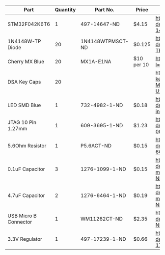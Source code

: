 | Part                  | Quantity | Part No.         | Price      | Link                                                                                                                                 |
| --------------------- | -------- | ---------------- | ---------- | ------------------------------------------------------------------------------------------------------------------------------------ |
| STM32F042K6T6         | 1        | 497-14647-ND     | $4.15      | https://www.digikey.com.au/product-detail/en/stmicroelectronics/STM32F042K6T6/497-14647-ND/4815294                                   |
| 1N4148W-TP Diode      | 20       | 1N4148WTPMSCT-ND | $0.125     | https://www.digikey.com.au/product-detail/en/micro-commercial-co/1N4148W-TP/1N4148WTPMSCT-ND/717311                                  |
| Cherry MX Blue        | 20       | MX1A-E1NA        | $10 per 10 | https://mechanicalkeyboards.com/shop/index.php?l=product_detail&p=4450                                                               |
| DSA Key Caps          | 20       |                  |            | https://www.aliexpress.com/item/MP-1U-DSA-keys-PBT-Blank-Keycap-Mixded-Color-Cherry-MX-switch-keycaps-for-Wired-USB/32847751930.html |
| LED SMD Blue          | 1        | 732-4982-1-ND    | $0.18      | https://www.digikey.com.au/product-detail/en/wurth-electronics-inc/150080BS75000/732-4982-1-ND/4489910                               |
| JTAG 10 Pin 1.27mm    | 1        | 609-3695-1-ND    | $1.23      | https://www.digikey.com.au/product-detail/en/amphenol-icc-fci/20021121-00010C4LF/609-3695-1-ND/2209147                               |
| 5.6Ohm Resistor       | 1        | P5.6ACT-ND       | $0.15      | https://www.digikey.com.au/product-detail/en/panasonic-electronic-components/ERJ-6GEYJ5R6V/P5.6ACT-ND/282468                         |
| 0.1uF Capacitor       | 3        | 1276-1099-1-ND   | $0.15      | https://www.digikey.com.au/product-detail/en/samsung-electro-mechanics/CL21B104KACNNNC/1276-1099-1-ND/3889185                        |
| 4.7uF Capacitor       | 2        | 1276-6464-1-ND   | $0.19      | https://www.digikey.com.au/product-detail/en/samsung-electro-mechanics/CL21A475KPFNNNG/1276-6464-1-ND/5958092                        |
| USB Micro B Connector | 1        | WM11262CT-ND     | $2.35      | https://www.digikey.com.au/product-detail/en/molex/1050171001/WM11262CT-ND/3313406                                                   |
| 3.3V Regulator        | 1        | 497-17239-1-ND   | $0.66      | https://www.digikey.com.au/product-detail/en/stmicroelectronics/LDL1117S33R/497-17239-1-ND/7102079                                   |